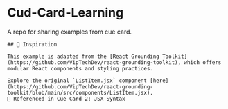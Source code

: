 # Cud-Card-Learning
A repo for sharing examples from cue card.

```
## 🔗 Inspiration

This example is adapted from the [React Grounding Toolkit](https://github.com/VipTechDev/react-grounding-toolkit), which offers modular React components and styling practices.

Explore the original `ListItem.jsx` component [here](https://github.com/VipTechDev/react-grounding-toolkit/blob/main/src/components/ListItem.jsx).
🔖 Referenced in Cue Card 2: JSX Syntax
```
